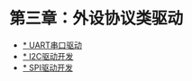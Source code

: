 # 第三章：外设协议类驱动

  * [* UART串口驱动](./3_1_uart_driver.md)
  * [* I2C驱动开发](./3_2_i2c_driver.md)
  * [* SPI驱动开发](./3_3_spi_driver.md)
  
